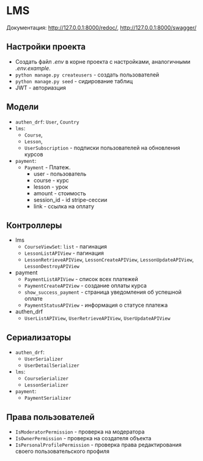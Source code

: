 # LMS
Документация: http://127.0.0.1:8000/redoc/, http://127.0.0.1:8000/swagger/

## Настройки проекта
* Создать файл *.env* в корне проекта с настройками, аналогичными *.env.example*.
* ``python manage.py createusers`` - создать пользователей
* ``python manage.py seed`` - сидирование таблиц
* JWT - авториазция

## Модели
+ ``authen_drf``: ``User``, ``Country``
+ ``lms``: 
  + ``Course``, 
  + ``Lesson``, 
  + ``UserSubscription`` - подписки пользователей на обновления курсов
+ ``payment``:
  * ``Payment`` - Платеж.
    + user - пользователь
    + course - курс
    + lesson - урок
    + amount - стоимость
    + session_id - id stripe-сессии
    + link - ссылка на оплату

## Контроллеры
+ lms
  + ``CourseViewSet``: ``list`` - пагинация
  + ``LessonListAPIView`` - пагинация
  + ``LessonRetrieveAPIView``, ``LessonCreateAPIView``, ``LessonUpdateAPIView``, ``LessonDestroyAPIView``
+ payment
  + ``PaymentListAPIView`` - список всех платежей
  + ``PaymentCreateAPIView`` - создание оплаты курса
  + ``show_success_payment`` - страница уведомления об успешной оплате
  + ``PaymentStatusAPIView`` - информация о статусе платежа
+ authen_drf
  + ``UserListAPIView``, ``UserRetrieveAPIView``, ``UserUpdateAPIView``

## Сериализаторы
+ ``authen_drf``: 
    * ``UserSerializer``
    * ``UserDetailSerializer``
+ ``lms``: 
  * ``CourseSerializer``
  * ``LessonSerializer``
+ ``payment``: 
  * ``PaymentSerializer``

## Права пользователей
+ ``IsModeratorPermission`` - проверка на модератора
+ ``IsOwnerPermission`` - проверка на создателя объекта
+ ``IsPersonalProfilePermission`` - проверка права редактирования своего пользовательского профиля
